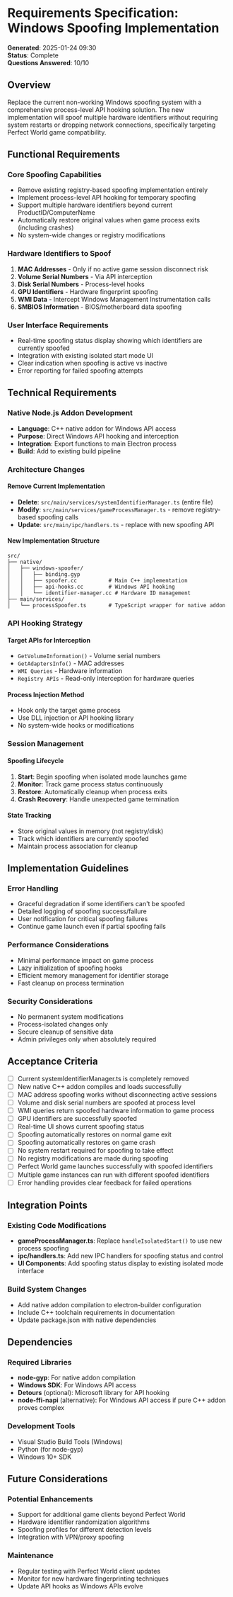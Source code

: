 # Requirements Specification: Windows Spoofing Implementation

**Generated**: 2025-01-24 09:30  
**Status**: Complete  
**Questions Answered**: 10/10

## Overview

Replace the current non-working Windows spoofing system with a comprehensive process-level API hooking solution. The new implementation will spoof multiple hardware identifiers without requiring system restarts or dropping network connections, specifically targeting Perfect World game compatibility.

## Functional Requirements

### Core Spoofing Capabilities
- Remove existing registry-based spoofing implementation entirely
- Implement process-level API hooking for temporary spoofing
- Support multiple hardware identifiers beyond current ProductID/ComputerName
- Automatically restore original values when game process exits (including crashes)
- No system-wide changes or registry modifications

### Hardware Identifiers to Spoof
1. **MAC Addresses** - Only if no active game session disconnect risk
2. **Volume Serial Numbers** - Via API interception
3. **Disk Serial Numbers** - Process-level hooks
4. **GPU Identifiers** - Hardware fingerprint spoofing
5. **WMI Data** - Intercept Windows Management Instrumentation calls
6. **SMBIOS Information** - BIOS/motherboard data spoofing

### User Interface Requirements
- Real-time spoofing status display showing which identifiers are currently spoofed
- Integration with existing isolated start mode UI
- Clear indication when spoofing is active vs inactive
- Error reporting for failed spoofing attempts

## Technical Requirements

### Native Node.js Addon Development
- **Language**: C++ native addon for Windows API access
- **Purpose**: Direct Windows API hooking and interception
- **Integration**: Export functions to main Electron process
- **Build**: Add to existing build pipeline

### Architecture Changes

#### Remove Current Implementation
- **Delete**: `src/main/services/systemIdentifierManager.ts` (entire file)
- **Modify**: `src/main/services/gameProcessManager.ts` - remove registry-based spoofing calls
- **Update**: `src/main/ipc/handlers.ts` - replace with new spoofing API

#### New Implementation Structure
```
src/
├── native/
│   ├── windows-spoofer/
│   │   ├── binding.gyp
│   │   ├── spoofer.cc          # Main C++ implementation
│   │   ├── api-hooks.cc        # Windows API hooking
│   │   └── identifier-manager.cc # Hardware ID management
├── main/services/
│   └── processSpoofer.ts       # TypeScript wrapper for native addon
```

### API Hooking Strategy

#### Target APIs for Interception
- `GetVolumeInformation()` - Volume serial numbers
- `GetAdaptersInfo()` - MAC addresses
- `WMI Queries` - Hardware information
- `Registry APIs` - Read-only interception for hardware queries

#### Process Injection Method
- Hook only the target game process
- Use DLL injection or API hooking library
- No system-wide hooks or modifications

### Session Management

#### Spoofing Lifecycle
1. **Start**: Begin spoofing when isolated mode launches game
2. **Monitor**: Track game process status continuously  
3. **Restore**: Automatically cleanup when process exits
4. **Crash Recovery**: Handle unexpected game termination

#### State Tracking
- Store original values in memory (not registry/disk)
- Track which identifiers are currently spoofed
- Maintain process association for cleanup

## Implementation Guidelines

### Error Handling
- Graceful degradation if some identifiers can't be spoofed
- Detailed logging of spoofing success/failure
- User notification for critical spoofing failures
- Continue game launch even if partial spoofing fails

### Performance Considerations
- Minimal performance impact on game process
- Lazy initialization of spoofing hooks
- Efficient memory management for identifier storage
- Fast cleanup on process termination

### Security Considerations
- No permanent system modifications
- Process-isolated changes only
- Secure cleanup of sensitive data
- Admin privileges only when absolutely required

## Acceptance Criteria

- [ ] Current systemIdentifierManager.ts is completely removed
- [ ] New native C++ addon compiles and loads successfully
- [ ] MAC address spoofing works without disconnecting active sessions
- [ ] Volume and disk serial numbers are spoofed at process level
- [ ] WMI queries return spoofed hardware information to game process
- [ ] GPU identifiers are successfully spoofed
- [ ] Real-time UI shows current spoofing status
- [ ] Spoofing automatically restores on normal game exit
- [ ] Spoofing automatically restores on game crash
- [ ] No system restart required for spoofing to take effect
- [ ] No registry modifications are made during spoofing
- [ ] Perfect World game launches successfully with spoofed identifiers
- [ ] Multiple game instances can run with different spoofed identifiers
- [ ] Error handling provides clear feedback for failed operations

## Integration Points

### Existing Code Modifications
- **gameProcessManager.ts**: Replace `handleIsolatedStart()` to use new process spoofing
- **ipc/handlers.ts**: Add new IPC handlers for spoofing status and control
- **UI Components**: Add spoofing status display to existing isolated mode interface

### Build System Changes
- Add native addon compilation to electron-builder configuration
- Include C++ toolchain requirements in documentation
- Update package.json with native dependencies

## Dependencies

### Required Libraries
- **node-gyp**: For native addon compilation
- **Windows SDK**: For Windows API access
- **Detours** (optional): Microsoft library for API hooking
- **node-ffi-napi** (alternative): For Windows API access if pure C++ addon proves complex

### Development Tools
- Visual Studio Build Tools (Windows)
- Python (for node-gyp)
- Windows 10+ SDK

## Future Considerations

### Potential Enhancements
- Support for additional game clients beyond Perfect World
- Hardware identifier randomization algorithms
- Spoofing profiles for different detection levels
- Integration with VPN/proxy spoofing

### Maintenance
- Regular testing with Perfect World client updates
- Monitor for new hardware fingerprinting techniques
- Update API hooks as Windows APIs evolve